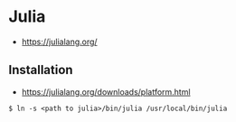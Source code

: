 # Julia

* https://julialang.org/


## Installation

* https://julialang.org/downloads/platform.html

```
$ ln -s <path to julia>/bin/julia /usr/local/bin/julia
```
